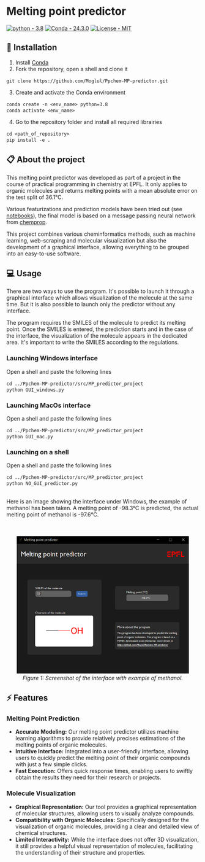 # Melting point predictor
[![python - 3.8](https://img.shields.io/badge/python-3.8-blue)](https://) [![Conda - 24.3.0](https://img.shields.io/badge/Conda-24.3.0-blue)](https://) [![License - MIT](https://img.shields.io/badge/License-MIT-yellow)](https://)
## :wrench: Installation

1. Install [Conda](https://conda.io/projects/conda/en/latest/index.html)
2. Fork the repository, open a shell and clone it
```
git clone https://github.com/Moglul/Ppchem-MP-predictor.git
```
3. Create and activate the Conda environment
```
conda create -n <env_name> python=3.8
conda activate <env_name>
```
4. Go to the repository folder and install all required librairies
```
cd <path_of_repository>
pip install -e .
```

## :clipboard: About the project

This melting point predictor was developed as part of a project in the course of practical programming in chemistry at EPFL. It only applies to organic molecules and returns melting points with a mean absolute error on the test split of 36.1°C.

Various featurizations and prediction models have been tried out (see [notebooks](https://github.com/Moglul/Ppchem-MP-predictor/tree/main/notebooks)), the final model is based on a message passing neural network from [chemprop](https://github.com/chemprop/chemprop). 

This project combines various cheminformatics methods, such as machine learning, web-scraping and molecular visualization but also the development of a graphical interface, allowing everything to be grouped into an easy-to-use software.

## :computer: Usage
There are two ways to use the program. It's possible to launch it through a graphical interface which allows visualization of the molecule at the same time. But it is also possible to launch only the predictor without any interface.

The program requires the SMILES of the molecule to predict its melting point. Once the SMILES is entered, the prediction starts and in the case of the interface, the visualization of the molecule appears in the dedicated area. It's important to write the SMILES according to the regulations.

### Launching Windows interface 
Open a shell and paste the following lines
```
cd ../Ppchem-MP-predictor/src/MP_predictor_project
python GUI_windows.py
```

### Launching MacOs interface
Open a shell and paste the following lines
```
cd ../Ppchem-MP-predictor/src/MP_predictor_project
python GUI_mac.py
```

### Launching on a shell
Open a shell and paste the following lines
```
cd ../Ppchem-MP-predictor/src/MP_predictor_project
python NO_GUI_predictor.py
```

<br />
Here is an image showing the interface under Windows, the example of methanol has been taken. A melting point of -98.3°C is predicted, the actual melting point of methanol is -97.6°C.
<br><br><br>
<p align="center">
  <img src="assets/screen_interface.png" width="450" alt="Screen Interface">
  <br>
  <em>Figure 1: Screenshot of the interface with example of methanol.</em>
</p>

## :zap: Features

### Melting Point Prediction

- **Accurate Modeling:** Our melting point predictor utilizes machine learning algorithms to provide relatively precises estimations of the melting points of organic molecules.
- **Intuitive Interface:** Integrated into a user-friendly interface, allowing users to quickly predict the melting point of their organic compounds with just a few simple clicks.
- **Fast Execution:** Offers quick response times, enabling users to swiftly obtain the results they need for their research or projects.

### Molecule Visualization

- **Graphical Representation:** Our tool provides a graphical representation of molecular structures, allowing users to visually analyze compounds.
- **Compatibility with Organic Molecules:** Specifically designed for the visualization of organic molecules, providing a clear and detailed view of chemical structures.
- **Limited Interactivity:** While the interface does not offer 3D visualization, it still provides a helpful visual representation of molecules, facilitating the understanding of their structure and properties.